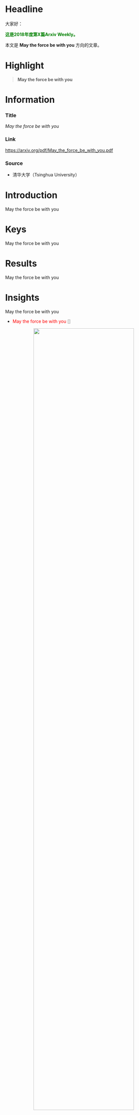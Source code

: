 # Headline

大家好：

 <b><span style="color:green">这是2018年度第X篇Arxiv Weekly。</span> </b>

本文是 __May the force be with you__ 方向的文章。

# Highlight

> __May the force be with you__

# Information

### Title
_May the force be with you_

### Link
https://arxiv.org/pdf/May_the_force_be_with_you.pdf

### Source

- 清华大学（Tsinghua University）

# Introduction

May the force be with you

# Keys

May the force be with you

# Results

May the force be with you

# Insights

May the force be with you

-  <span style="color:red">May the force be with you</span> 
<span style="color:gray">[]</span>

<center><img src="./001_01.png?raw=true" width = "80%" /></center>